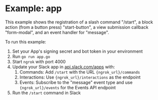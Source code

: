 # Example: app

This example shows the registration of a slash command "/start",
a block action (from a button press) "start-button", a view submission 
callback "form-modal", and an event handler for "message". 

To run this example:
1. Set your App's signing secret and bot token in your environment
2. Run `go run app.go`
3. Start `ngrok` with port 4000 
4. Update your Slack app in [api.slack.com/apps](https://api.slack.com/apps) with:
    1. Commands: Add `/start` with the URL `{ngrok_url}/commands`
    1. Interactions: Use `{ngrok_url}/interactions` as the endpoint
    1. Events: Subscribe to the "message" event type and use `{ngrok_url}/events` for the Events API endpoint
5. Run the `/start` command in Slack
